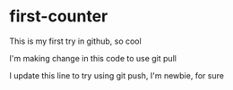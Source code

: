 # first-counter

This is my first try in github, so cool

I'm making change in this code to use git pull

I update this line to try using git push, I'm newbie, for sure
